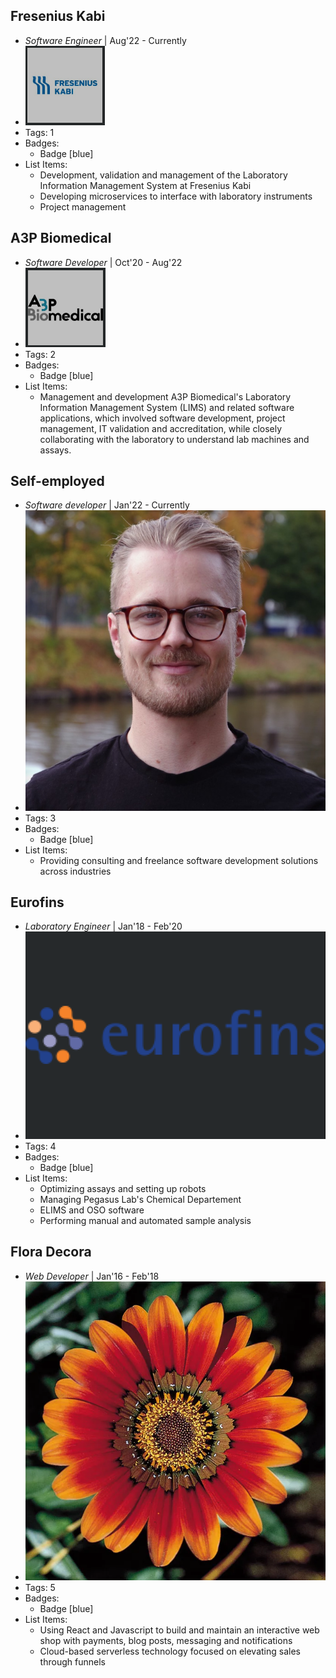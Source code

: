 ## Fresenius Kabi
- *Software Engineer* | Aug'22 - Currently
- ![profile](../assets/fresenius.png)
- Tags: 1
- Badges:
  - Badge [blue]
- List Items:
  - Development, validation and management of the Laboratory Information Management System at Fresenius Kabi
  - Developing microservices to interface with laboratory instruments
  - Project management

## A3P Biomedical
- *Software Developer* | Oct'20 - Aug'22
- ![profile](../assets/a3p.png)
- Tags: 2
- Badges:
  - Badge [blue]
- List Items:
  - Management and development A3P Biomedical's Laboratory Information Management System (LIMS) and related software applications, which involved software development, project management, IT validation and accreditation, while closely collaborating with the laboratory to understand lab machines and assays.

## Self-employed
- *Software developer* | Jan'22 - Currently
- ![profile](../assets/profile.jpg)
- Tags: 3
- Badges:
  - Badge [blue]
- List Items:
  - Providing consulting and freelance software development solutions across industries

## Eurofins
- *Laboratory Engineer* | Jan'18 - Feb'20
- ![profile](../assets/eurofins.png)
- Tags: 4
- Badges:
  - Badge [blue]
- List Items:
  - Optimizing assays and setting up robots
  - Managing Pegasus Lab's Chemical Departement 
  - ELIMS and OSO software
  - Performing manual and automated sample analysis

## Flora Decora
- *Web Developer* | Jan'16 - Feb'18
- ![profile](../assets/flower.png)
- Tags: 5
- Badges:
  - Badge [blue]
- List Items:
  - Using React and Javascript to build and maintain an interactive web shop with payments, blog posts, messaging and notifications
  - Cloud-based serverless technology focused on elevating sales through funnels
